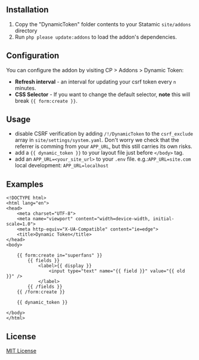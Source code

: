 ## Installation

1. Copy the "DynamicToken" folder contents to your Statamic `site/addons` directory
2. Run `php please update:addons` to load the addon's dependencies.

## Configuration

You can configure the addon by visiting CP > Addons > Dynamic Token:

  * **Refresh interval** - an interval for updating your csrf token every `n` minutes.
  * **CSS Selector** - If you want to change the default selector, **note** this will break `{{ form:create }}`.

## Usage

 * disable CSRF verification by adding `/!/DynamicToken` to the `csrf_exclude` array in `site/settings/system.yaml`. Don't worry we check that the referrer is comming from your `APP_URL`, but this still carries its own risks.
 * add a `{{ dynamic_token }}` to your layout file just before `</body>` tag.
 * add an `APP_URL=<your_site_url>` to your `.env` file.
e.g.:`APP_URL=site.com`
local development: `APP_URL=localhost`

## Examples

```
<!DOCTYPE html>
<html lang="en">
<head>
	<meta charset="UTF-8">
	<meta name="viewport" content="width=device-width, initial-scale=1.0">
	<meta http-equiv="X-UA-Compatible" content="ie=edge">
	<title>Dynamic Token</title>
</head>
<body>

	{{ form:create in="superfans" }}
		{{ fields }}
			<label>{{ display }}
				<input type="text" name="{{ field }}" value="{{ old }}" />
			</label>
		{{ /fields }}
	{{ /form:create }}

	{{ dynamic_token }}

</body>
</html>
```

## License

[MIT License](http://emd.mit-license.org)

